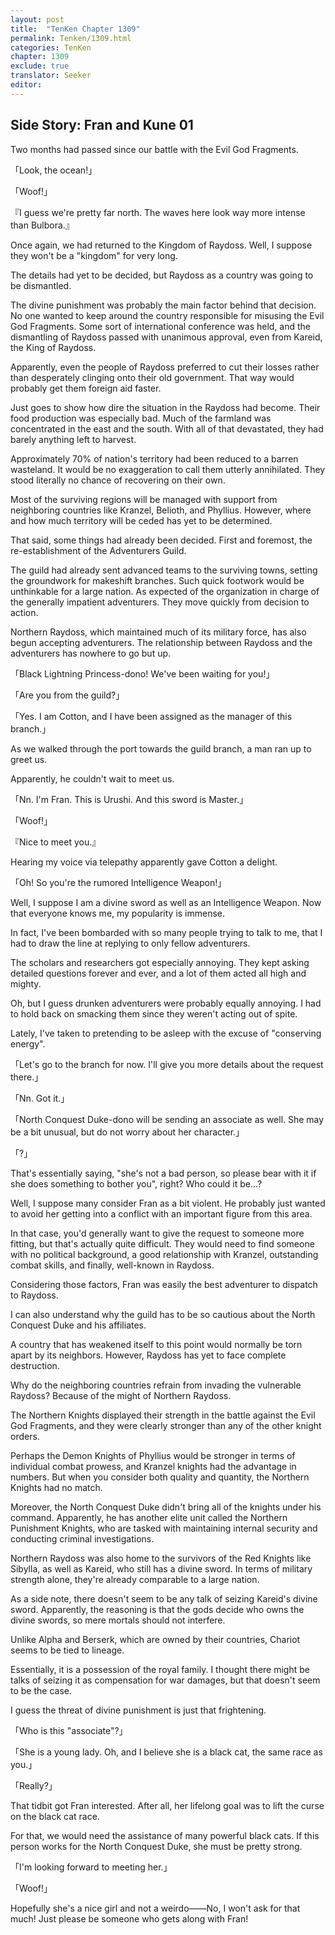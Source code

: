 ```yaml
---
layout: post
title:  "TenKen Chapter 1309"
permalink: Tenken/1309.html
categories: TenKen
chapter: 1309
exclude: true
translator: Seeker
editor: 
---
```

## Side Story: Fran and Kune 01

Two months had passed since our battle with the Evil God Fragments.

「Look, the ocean!」

「Woof!」

『I guess we're pretty far north. The waves here look way more intense than Bulbora.』

Once again, we had returned to the Kingdom of Raydoss. Well, I suppose they won't be a "kingdom" for very long.

The details had yet to be decided, but Raydoss as a country was going to be dismantled.

The divine punishment was probably the main factor behind that decision. No one wanted to keep around the country responsible for misusing the Evil God Fragments. Some sort of international conference was held, and the dismantling of Raydoss passed with unanimous approval, even from Kareid, the King of Raydoss.

Apparently, even the people of Raydoss preferred to cut their losses rather than desperately clinging onto their old government. That way would probably get them foreign aid faster.

Just goes to show how dire the situation in the Raydoss had become. Their food production was especially bad. Much of the farmland was concentrated in the east and the south. With all of that devastated, they had barely anything left to harvest.

Approximately 70% of nation's territory had been reduced to a barren wasteland. It would be no exaggeration to call them utterly annihilated. They stood literally no chance of recovering on their own.

Most of the surviving regions will be managed with support from neighboring countries like Kranzel, Belioth, and Phyllius. However, where and how much territory will be ceded has yet to be determined.

That said, some things had already been decided. First and foremost, the re-establishment of the Adventurers Guild.

The guild had already sent advanced teams to the surviving towns, setting the groundwork for makeshift branches. Such quick footwork would be unthinkable for a large nation. As expected of the organization in charge of the generally impatient adventurers. They move quickly from decision to action.

Northern Raydoss, which maintained much of its military force, has also begun accepting adventurers. The relationship between Raydoss and the adventurers has nowhere to go but up.

「Black Lightning Princess-dono! We've been waiting for you!」

「Are you from the guild?」

「Yes. I am Cotton, and I have been assigned as the manager of this branch.」

As we walked through the port towards the guild branch, a man ran up to greet us.

Apparently, he couldn't wait to meet us.

「Nn. I'm Fran. This is Urushi. And this sword is Master.」

「Woof!」

『Nice to meet you.』

Hearing my voice via telepathy apparently gave Cotton a delight.

「Oh! So you're the rumored Intelligence Weapon!」

Well, I suppose I am a divine sword as well as an Intelligence Weapon. Now that everyone knows me, my popularity is immense.

In fact, I've been bombarded with so many people trying to talk to me, that I had to draw the line at replying to only fellow adventurers.

The scholars and researchers got especially annoying. They kept asking detailed questions forever and ever, and a lot of them acted all high and mighty.

Oh, but I guess drunken adventurers were probably equally annoying. I had to hold back on smacking them since they weren't acting out of spite.

Lately, I've taken to pretending to be asleep with the excuse of "conserving energy".

「Let's go to the branch for now. I'll give you more details about the request there.」

「Nn. Got it.」

「North Conquest Duke-dono will be sending an associate as well. She may be a bit unusual, but do not worry about her character.」

「?」

That's essentially saying, "she's not a bad person, so please bear with it if she does something to bother you", right? Who could it be...?

Well, I suppose many consider Fran as a bit violent. He probably just wanted to avoid her getting into a conflict with an important figure from this area.

In that case, you'd generally want to give the request to someone more fitting, but that's actually quite difficult. They would need to find someone with no political background, a good relationship with Kranzel, outstanding combat skills, and finally, well-known in Raydoss.

Considering those factors, Fran was easily the best adventurer to dispatch to Raydoss.

I can also understand why the guild has to be so cautious about the North Conquest Duke and his affiliates.

A country that has weakened itself to this point would normally be torn apart by its neighbors. However, Raydoss has yet to face complete destruction.

Why do the neighboring countries refrain from invading the vulnerable Raydoss? Because of the might of Northern Raydoss.

The Northern Knights displayed their strength in the battle against the Evil God Fragments, and they were clearly stronger than any of the other knight orders.

Perhaps the Demon Knights of Phyllius would be stronger in terms of individual combat prowess, and Kranzel knights had the advantage in numbers. But when you consider both quality and quantity, the Northern Knights had no match.

Moreover, the North Conquest Duke didn't bring all of the knights under his command. Apparently, he has another elite unit called the Northern Punishment Knights, who are tasked with maintaining internal security and conducting criminal investigations.

Northern Raydoss was also home to the survivors of the Red Knights like Sibylla, as well as Kareid, who still has a divine sword. In terms of military strength alone, they're already comparable to a large nation.

As a side note, there doesn't seem to be any talk of seizing Kareid's divine sword. Apparently, the reasoning is that the gods decide who owns the divine swords, so mere mortals should not interfere.

Unlike Alpha and Berserk, which are owned by their countries, Chariot seems to be tied to lineage.

Essentially, it is a possession of the royal family. I thought there might be talks of seizing it as compensation for war damages, but that doesn't seem to be the case.

I guess the threat of divine punishment is just that frightening.

「Who is this "associate"?」

「She is a young lady. Oh, and I believe she is a black cat, the same race as you.」

「Really?」

That tidbit got Fran interested. After all, her lifelong goal was to lift the curse on the black cat race.

For that, we would need the assistance of many powerful black cats. If this person works for the North Conquest Duke, she must be pretty strong.

「I'm looking forward to meeting her.」

「Woof!」

Hopefully she's a nice girl and not a weirdo――No, I won't ask for that much! Just please be someone who gets along with Fran!







